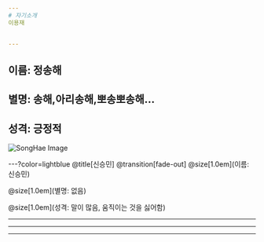 ```yaml
---
# 자기소개
이용재


---
```


이름: 정송해
---
별명: 송해,아리송해,뽀송뽀송해...
---
성격: 긍정적
---
![SongHae Image](https://www.google.com/url?sa=i&source=images&cd=&cad=rja&uact=8&ved=2ahUKEwjM-NSytb_fAhVKZt4KHfVVBeUQjRx6BAgBEAU&url=http%3A%2F%2Fwww.edaily.co.kr%2Fnews%2Fread%3FnewsId%3D01180806615962048%26mediaCodeNo%3D258&psig=AOvVaw3w-rgdu5IbkYlBKCnKB3GT&ust=1545979714779759)

---?color=lightblue
@title[신승민] 
@transition[fade-out]
@size[1.0em](이름: 신승민)

@size[1.0em](별명: 없음)

@size[1.0em](성격: 말이 많음, 움직이는 것을 싫어함)

---



---



---



